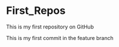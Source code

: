 # First_Repos

This is my first repository on GitHub<br>

This is my first commit in the feature branch
